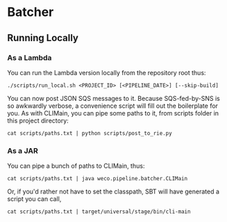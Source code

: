 # Batcher

## Running Locally

### As a Lambda

You can run the Lambda version locally from the repository root thus:

`./scripts/run_local.sh <PROJECT_ID> [<PIPELINE_DATE>] [--skip-build]`

You can now post JSON SQS messages to it. Because SQS-fed-by-SNS is so awkwardly verbose,
a convenience script will fill out the boilerplate for you. As with CLIMain, you can pipe some
paths to it, from scripts folder in this project directory:

`cat scripts/paths.txt | python scripts/post_to_rie.py`

### As a JAR

You can pipe a bunch of paths to CLIMain, thus:

`cat scripts/paths.txt | java weco.pipeline.batcher.CLIMain`

Or, if you'd rather not have to set the classpath, SBT will have generated a script you can call,

`cat scripts/paths.txt | target/universal/stage/bin/cli-main`
